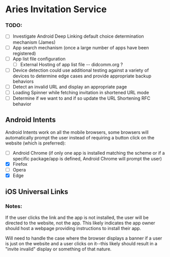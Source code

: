# Aries Invitation Service

### TODO:

- [ ] Investigate Android Deep Linking default choice determination mechanism (James)
- [ ] App search mechanism (once a large number of apps have been registered)
- [ ] App list file configuration
  - [ ] External Hosting of app list file -- didcomm.org ?
- [ ] Device detection could use additional testing against a variety of devices to determine edge cases and provide appropriate backup behaviors
- [ ] Detect an invalid URL and display an appropriate page
- [ ] Loading Spinner while fetching invitation in shortened URL mode
- [ ] Determine if we want to and if so update the URL Shortening RFC behavior

## Android Intents

Android Intents work on all the mobile browsers, some browsers will automatically prompt the user instead of requiring a button click on the website (which is preferred):

- [ ] Android Chrome (if only one app is installed matching the scheme or if a specific package/app is defined, Android Chrome will prompt the user)
- [x] Firefox
- [ ] Opera
- [x] Edge

## iOS Universal Links

### Notes:

If the user clicks the link and the app is not installed, the user will be directed to the website, not the app. This likely indicates the app owner should host a webpage providing instructions to install their app.

Will need to handle the case where the browser displays a banner if a user is just on the website and a user clicks on it--this likely should result in a "invite invalid" display or something of that nature.
